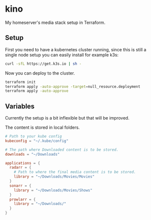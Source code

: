 # kino

My homeserver's media stack setup in Terraform.

## Setup
First you need to have a kubernetes cluster running, since this is still a single node setup you can easily install for example k3s:
```bash
curl -sfL https://get.k3s.io | sh - 
```

<!-- For k3s had to do this in order for traefik ingresses to work.
```bash
firewall-cmd --permanent --add-port=6443/tcp #apiserver
firewall-cmd --permanent --zone=trusted --add-source=10.42.0.0/16 #pods
firewall-cmd --permanent --zone=trusted --add-source=10.43.0.0/16 #services
firewall-cmd --reload
``` -->

Now you can deploy to the cluster.
```bash
terraform init
terraform apply -auto-approve -target=null_resource.deployment
terraform apply -auto-approve
```

## Variables
Currently the setup is a bit inflexible but that will be improved.

The content is stored in local folders.
```conf
# Path to your kube config
kubeconfig = "~/.kube/config"

# The path where Downloaded content is to be stored.
downloads = "~/Downloads"

applications = {
  radarr = {
    # Path to where the final media content is to be stored. 
    library = "~/Downloads/Movies/Movies"
  }
  sonarr = {
    library = "~/Downloads/Movies/Shows"
  }
  prowlarr = {
    library = "~/Downloads/"
  }
}
```
